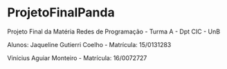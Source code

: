 # ProjetoFinalPanda
Projeto Final da Matéria Redes de Programação - Turma A - Dpt CIC - UnB

Alunos:
Jaqueline Gutierri Coelho  - Matrícula: 15/0131283

Vinícius Aguiar Monteiro - Matrícula: 16/0072727
